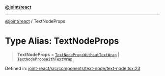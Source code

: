 [**@joint/react**](../README.md)

***

[@joint/react](../README.md) / TextNodeProps

# Type Alias: TextNodeProps

> **TextNodeProps** = [`TextNodePropsWithoutTextWrap`](../interfaces/TextNodePropsWithoutTextWrap.md) \| [`TextNodePropsWithTextWrap`](../interfaces/TextNodePropsWithTextWrap.md)

Defined in: [joint-react/src/components/text-node/text-node.tsx:23](https://github.com/samuelgja/joint/blob/main/packages/joint-react/src/components/text-node/text-node.tsx#L23)
